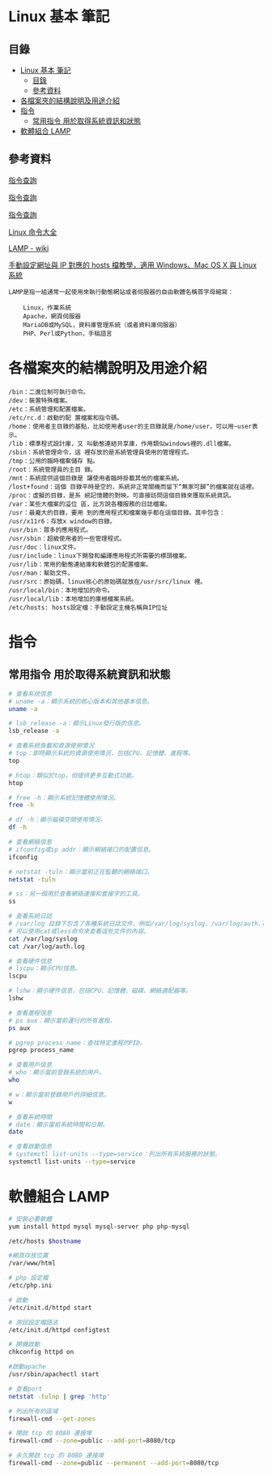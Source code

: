 # Linux 基本 筆記

## 目錄

- [Linux 基本 筆記](#linux-基本-筆記)
  - [目錄](#目錄)
  - [參考資料](#參考資料)
- [各檔案夾的結構說明及用途介紹](#各檔案夾的結構說明及用途介紹)
- [指令](#指令)
  - [常用指令 用於取得系統資訊和狀態](#常用指令-用於取得系統資訊和狀態)
- [軟體組合 LAMP](#軟體組合-lamp)

## 參考資料

[指令查詢](https://ss64.com/bash/)

[指令查詢](https://helpmanual.io/)

[指令查詢](https://www.commandlinux.com/)

[Linux 命令大全](https://www.runoob.com/linux/linux-command-manual.html)

[LAMP - wiki](https://zh.wikipedia.org/wiki/LAMP)

[手動設定網址與 IP 對應的 hosts 檔教學，適用 Windows、Mac OS X 與 Linux 系統](https://blog.gtwang.org/windows/windows-linux-hosts-file-configuration/)

```
LAMP是指一組通常一起使用來執行動態網站或者伺服器的自由軟體名稱首字母縮寫：

	Linux，作業系統
	Apache，網頁伺服器
	MariaDB或MySQL，資料庫管理系統（或者資料庫伺服器）
	PHP、Perl或Python，手稿語言
```

# 各檔案夾的結構說明及用途介紹

```
/bin：二進位制可執行命令。
/dev：裝置特殊檔案。
/etc：系統管理和配置檔案。
/etc/rc.d：啟動的配 置檔案和指令碼。
/home：使用者主目錄的基點，比如使用者user的主目錄就是/home/user，可以用~user表示。
/lib：標準程式設計庫，又 叫動態連結共享庫，作用類似windows裡的.dll檔案。
/sbin：系統管理命令，這 裡存放的是系統管理員使用的管理程式。
/tmp：公用的臨時檔案儲存 點。
/root：系統管理員的主目 錄。
/mnt：系統提供這個目錄是 讓使用者臨時掛載其他的檔案系統。
/lost+found：這個 目錄平時是空的，系統非正常關機而留下“無家可歸”的檔案就在這裡。
/proc：虛擬的目錄，是系 統記憶體的對映。可直接訪問這個目錄來獲取系統資訊。
/var：某些大檔案的溢位 區，比方說各種服務的日誌檔案。
/usr：最龐大的目錄，要用 到的應用程式和檔案幾乎都在這個目錄。其中包含：
/usr/x11r6：存放x window的目錄。
/usr/bin：眾多的應用程式。
/usr/sbin：超級使用者的一些管理程式。
/usr/doc：linux文件。
/usr/include：linux下開發和編譯應用程式所需要的標頭檔案。
/usr/lib：常用的動態連結庫和軟體包的配置檔案。
/usr/man：幫助文件。
/usr/src：原始碼，linux核心的原始碼就放在/usr/src/linux 裡。
/usr/local/bin：本地增加的命令。
/usr/local/lib：本地增加的庫根檔案系統。
/etc/hosts: hosts設定檔：手動設定主機名稱與IP位址
```

# 指令

## 常用指令 用於取得系統資訊和狀態

```bash
# 查看系统信息
# uname -a：顯示系統的核心版本和其他基本信息。
uname -a

# lsb_release -a：顯示Linux發行版的信息。
lsb_release -a

# 查看系統負載和資源使用情況
# top：即時顯示系統的資源使用情況，包括CPU、記憶體、進程等。
top

# htop：類似於top，但提供更多互動式功能。
htop

# free -h：顯示系統記憶體使用情況。
free -h

# df -h：顯示磁碟空間使用情況。
df -h

# 查看網絡信息
# ifconfig或ip addr：顯示網絡接口的配置信息。
ifconfig

# netstat -tuln：顯示當前正在監聽的網絡端口。
netstat -tuln

# ss：另一個用於查看網絡連接和套接字的工具。
ss

# 查看系統日誌
# /var/log 目錄下包含了各種系統日誌文件，例如/var/log/syslog、/var/log/auth.log等。
# 可以使用cat或less命令來查看這些文件的內容。
cat /var/log/syslog
cat /var/log/auth.log

# 查看硬件信息
# lscpu：顯示CPU信息。
lscpu

# lshw：顯示硬件信息，包括CPU、記憶體、磁碟、網絡適配器等。
lshw

# 查看進程信息
# ps aux：顯示當前運行的所有進程。
ps aux

# pgrep process_name：查找特定進程的PID。
pgrep process_name

# 查看用戶信息
# who：顯示當前登錄系統的用戶。
who

# w：顯示當前登錄用戶的詳細信息。
w

# 查看系統時間
# date：顯示當前系統時間和日期。
date

# 查看啟動信息
# systemctl list-units --type=service：列出所有系統服務的狀態。
systemctl list-units --type=service
```

# 軟體組合 LAMP

```bash
# 安裝必要軟體
yum install httpd mysql mysql-server php php-mysql

/etc/hosts $hostname

#網頁存放位置
/var/www/html

# php 設定檔
/etc/php.ini

# 啟動
/etc/init.d/httpd start

# 測試設定檔語法
/etc/init.d/httpd configtest

# 開機啟動
chkconfig httpd on

#啟動apache
/usr/sbin/apachectl start

# 查看port
netstat -tulnp | grep 'http'

# 列出所有的區域
firewall-cmd --get-zones

# 開啟 tcp 的 8080 連接埠
firewall-cmd --zone=public --add-port=8080/tcp

# 永久開啟 tcp 的 8080 連接埠
firewall-cmd --zone=public --permanent --add-port=8080/tcp
```
